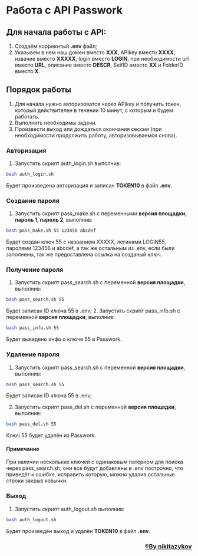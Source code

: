 # Работа с API Passwork

## Для начала работы с API:
1. Создаём коррекнтый __.env__ файл;
2. Указывем в нём наш домен вместо __XXX__, APIkey вместо __XXXX__, нзвание вместо __XXXXX__, login вместо __LOGIN__, при необходимости url вместо __URL__, описание вместо __DESCR__, SeifID вместо __XX__ и FolderID вместо __X__.

## Порядок работы
1. Для начала нужно авторизоватся через APIkey и получить токен, который действителен в течении 10 минут, с которым и будем работать.
2. Выполнить необходимы задачи.
3. Произвести выход или дождаться окончания сессии (при необходимости продолжить работу, авторизовываемся снова).

### Авторизация
1. Запустить скрипт auth_login.sh выполнив:
```sh
bash auth_login.sh
```
Будет произведена авторизация и записан __TOKEN10__ в файл __.env__.

### Создание пароля
1. Запустить скрипт pass_make.sh с переменными __версия площадки, пароль 1, пароль 2__, выполнив:
```sh
bash pass_make.sh 55 123456 abcdef
```
Будет создан ключ 55 c названием XXXXX, логинами LOGIN55, паролями 123456 и abcdef, а так же остальным из .env, если были заполнены, так же предоставлена ссылка на созданый ключ.

### Получение пароля
1. Запустить скрипт pass_search.sh с переменной __версия площадки__, выполнив:
```sh
bash pass_search.sh 55
```
Будет записан ID ключа 55 в .env;
2. Запустить скрипт pass_info.sh с переменной __версия площадки__, выполнив:
```sh
bash pass_info.sh 55
```
Будет выведено инфо о ключе 55 в Passwork.

### Удаление пароля
1. Запустить скрипт pass_search.sh с переменной __версия площадки__, выполнив:
```sh
bash pass_search.sh 55
```
Будет записан ID ключа 55 в .env;

2. Запустить скрипт pass_del.sh с переменной __версия площадки__, выполнив:
```sh
bash pass_del.sh 55
```
Ключ 55 будет удалён из Passwork.

#### Примечание
При наличии нескольких ключей с одинаковым патерном для поиска через pass_search.sh, они все будут добавлены в .env построчно, что приведёт к ошибке, исправить которую, можно удалив остальные строки закрыв ковычки.

### Выход
1. Запустить скрипт auth_logout.sh выполнив:
```sh
bash auth_logout.sh
```
Будет произведён выход и удалён __TOKEN10__ в файл __.env__.

<h3 align="right"><b><a  href="https://github.com/nikitazykov">®By nikitazykov</a></b></h3>